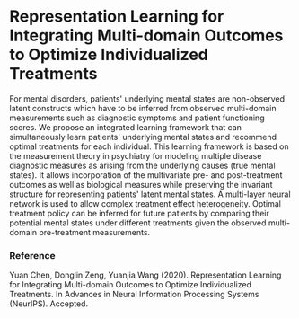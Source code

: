 # Representation Learning for Integrating Multi-domain Outcomes to Optimize Individualized Treatments

For mental disorders, patients' underlying mental states are non-observed latent constructs which have to be inferred from observed multi-domain measurements such as diagnostic symptoms and patient functioning scores. We propose an integrated learning framework that can simultaneously learn patients' underlying mental states and recommend optimal treatments for each individual. This learning framework is based on the measurement theory in psychiatry for modeling multiple disease diagnostic measures as arising from the underlying causes (true mental states). It allows incorporation of the multivariate pre- and post-treatment outcomes as well as biological measures while preserving the invariant structure for representing patients' latent mental states. A multi-layer neural network is used to allow complex treatment effect heterogeneity. Optimal treatment policy can be inferred for future patients by comparing their potential mental states under different treatments given the observed multi-domain pre-treatment measurements.


### Reference
Yuan Chen, Donglin Zeng, Yuanjia Wang (2020). Representation Learning for Integrating Multi-domain Outcomes to Optimize Individualized Treatments. In Advances in Neural Information Processing Systems (NeurIPS). Accepted.
